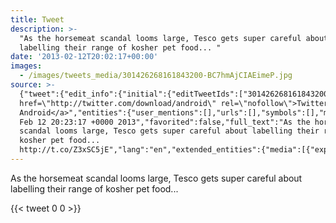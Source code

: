```yaml
---
title: Tweet
description: >-
  "As the horsemeat scandal looms large, Tesco gets super careful about
  labelling their range of kosher pet food... "
date: '2013-02-12T20:02:17+00:00'
images:
  - /images/tweets_media/301426268161843200-BC7hmAjCIAEimeP.jpg
source: >-
  {"tweet":{"edit_info":{"initial":{"editTweetIds":["301426268161843200"],"editableUntil":"2013-02-12T21:23:17.216Z","editsRemaining":"5","isEditEligible":true}},"retweeted":false,"source":"<a
  href=\"http://twitter.com/download/android\" rel=\"nofollow\">Twitter for
  Android</a>","entities":{"user_mentions":[],"urls":[],"symbols":[],"media":[{"expanded_url":"https://twitter.com/toychicken/status/301426268161843200/photo/1","indices":["113","133"],"url":"http://t.co/Z3xSC5jE","media_url":"http://pbs.twimg.com/media/BC7hmAjCIAEimeP.jpg","id_str":"301426268178620417","id":"301426268178620417","media_url_https":"https://pbs.twimg.com/media/BC7hmAjCIAEimeP.jpg","sizes":{"medium":{"w":"1200","h":"900","resize":"fit"},"large":{"w":"2048","h":"1536","resize":"fit"},"small":{"w":"680","h":"510","resize":"fit"},"thumb":{"w":"150","h":"150","resize":"crop"}},"type":"photo","display_url":"pic.twitter.com/Z3xSC5jE"}],"hashtags":[]},"display_text_range":["0","133"],"favorite_count":"0","id_str":"301426268161843200","truncated":false,"retweet_count":"0","id":"301426268161843200","possibly_sensitive":false,"created_at":"Tue
  Feb 12 20:23:17 +0000 2013","favorited":false,"full_text":"As the horsemeat
  scandal looms large, Tesco gets super careful about labelling their range of
  kosher pet food...
  http://t.co/Z3xSC5jE","lang":"en","extended_entities":{"media":[{"expanded_url":"https://twitter.com/toychicken/status/301426268161843200/photo/1","indices":["113","133"],"url":"http://t.co/Z3xSC5jE","media_url":"http://pbs.twimg.com/media/BC7hmAjCIAEimeP.jpg","id_str":"301426268178620417","id":"301426268178620417","media_url_https":"https://pbs.twimg.com/media/BC7hmAjCIAEimeP.jpg","sizes":{"medium":{"w":"1200","h":"900","resize":"fit"},"large":{"w":"2048","h":"1536","resize":"fit"},"small":{"w":"680","h":"510","resize":"fit"},"thumb":{"w":"150","h":"150","resize":"crop"}},"type":"photo","display_url":"pic.twitter.com/Z3xSC5jE"}]}}}
---
```

As the horsemeat scandal looms large, Tesco gets super careful about labelling their range of kosher pet food... 
    
{{< tweet 0 0 >}}
    
